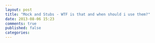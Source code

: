 ```yaml
---
layout: post
title: "Mock and Stubs - WTF is that and when should i use them?"
date: 2013-08-06 15:23
comments: true
published: false
categories: 
---
```

